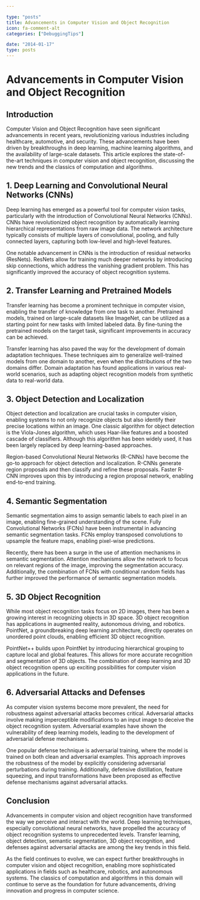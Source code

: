 ```yaml
---

type: "posts"
title: Advancements in Computer Vision and Object Recognition
icon: fa-comment-alt
categories: ["DebuggingTips"]

date: "2014-01-17"
type: posts
---
```





# Advancements in Computer Vision and Object Recognition

## Introduction

Computer Vision and Object Recognition have seen significant advancements in recent years, revolutionizing various industries including healthcare, automotive, and security. These advancements have been driven by breakthroughs in deep learning, machine learning algorithms, and the availability of large-scale datasets. This article explores the state-of-the-art techniques in computer vision and object recognition, discussing the new trends and the classics of computation and algorithms.

## 1. Deep Learning and Convolutional Neural Networks (CNNs)

Deep learning has emerged as a powerful tool for computer vision tasks, particularly with the introduction of Convolutional Neural Networks (CNNs). CNNs have revolutionized object recognition by automatically learning hierarchical representations from raw image data. The network architecture typically consists of multiple layers of convolutional, pooling, and fully connected layers, capturing both low-level and high-level features.

One notable advancement in CNNs is the introduction of residual networks (ResNets). ResNets allow for training much deeper networks by introducing skip connections, which address the vanishing gradient problem. This has significantly improved the accuracy of object recognition systems.

## 2. Transfer Learning and Pretrained Models

Transfer learning has become a prominent technique in computer vision, enabling the transfer of knowledge from one task to another. Pretrained models, trained on large-scale datasets like ImageNet, can be utilized as a starting point for new tasks with limited labeled data. By fine-tuning the pretrained models on the target task, significant improvements in accuracy can be achieved.

Transfer learning has also paved the way for the development of domain adaptation techniques. These techniques aim to generalize well-trained models from one domain to another, even when the distributions of the two domains differ. Domain adaptation has found applications in various real-world scenarios, such as adapting object recognition models from synthetic data to real-world data.

## 3. Object Detection and Localization

Object detection and localization are crucial tasks in computer vision, enabling systems to not only recognize objects but also identify their precise locations within an image. One classic algorithm for object detection is the Viola-Jones algorithm, which uses Haar-like features and a boosted cascade of classifiers. Although this algorithm has been widely used, it has been largely replaced by deep learning-based approaches.

Region-based Convolutional Neural Networks (R-CNNs) have become the go-to approach for object detection and localization. R-CNNs generate region proposals and then classify and refine these proposals. Faster R-CNN improves upon this by introducing a region proposal network, enabling end-to-end training.

## 4. Semantic Segmentation

Semantic segmentation aims to assign semantic labels to each pixel in an image, enabling fine-grained understanding of the scene. Fully Convolutional Networks (FCNs) have been instrumental in advancing semantic segmentation tasks. FCNs employ transposed convolutions to upsample the feature maps, enabling pixel-wise predictions.

Recently, there has been a surge in the use of attention mechanisms in semantic segmentation. Attention mechanisms allow the network to focus on relevant regions of the image, improving the segmentation accuracy. Additionally, the combination of FCNs with conditional random fields has further improved the performance of semantic segmentation models.

## 5. 3D Object Recognition

While most object recognition tasks focus on 2D images, there has been a growing interest in recognizing objects in 3D space. 3D object recognition has applications in augmented reality, autonomous driving, and robotics. PointNet, a groundbreaking deep learning architecture, directly operates on unordered point clouds, enabling efficient 3D object recognition.

PointNet++ builds upon PointNet by introducing hierarchical grouping to capture local and global features. This allows for more accurate recognition and segmentation of 3D objects. The combination of deep learning and 3D object recognition opens up exciting possibilities for computer vision applications in the future.

## 6. Adversarial Attacks and Defenses

As computer vision systems become more prevalent, the need for robustness against adversarial attacks becomes critical. Adversarial attacks involve making imperceptible modifications to an input image to deceive the object recognition system. Adversarial examples have shown the vulnerability of deep learning models, leading to the development of adversarial defense mechanisms.

One popular defense technique is adversarial training, where the model is trained on both clean and adversarial examples. This approach improves the robustness of the model by explicitly considering adversarial perturbations during training. Additionally, defensive distillation, feature squeezing, and input transformations have been proposed as effective defense mechanisms against adversarial attacks.

## Conclusion

Advancements in computer vision and object recognition have transformed the way we perceive and interact with the world. Deep learning techniques, especially convolutional neural networks, have propelled the accuracy of object recognition systems to unprecedented levels. Transfer learning, object detection, semantic segmentation, 3D object recognition, and defenses against adversarial attacks are among the key trends in this field.

As the field continues to evolve, we can expect further breakthroughs in computer vision and object recognition, enabling more sophisticated applications in fields such as healthcare, robotics, and autonomous systems. The classics of computation and algorithms in this domain will continue to serve as the foundation for future advancements, driving innovation and progress in computer science.